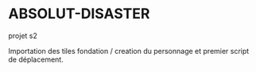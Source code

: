 # ABSOLUT-DISASTER
projet s2

Importation des tiles fondation / creation du personnage et premier script de déplacement.
